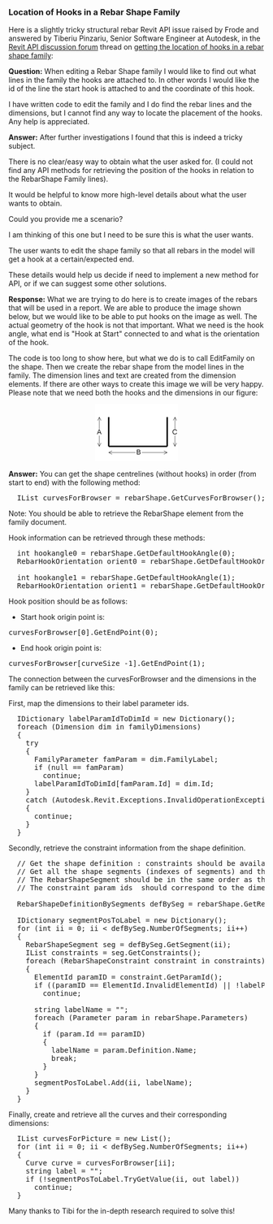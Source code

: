 <head>
<meta http-equiv="Content-Type" content="text/html; charset=utf-8">
<link rel="stylesheet" type="text/css" href="bc.css">
<script src="run_prettify.js" type="text/javascript"></script>
<!---
<script src="https://google-code-prettify.googlecode.com/svn/loader/run_prettify.js" type="text/javascript"></script>
-->
</head>

<!---

- 11596362 [Getting the location of hooks in a rebar shape family]
  http://forums.autodesk.com/t5/revit-api/getting-the-location-of-hooks-in-a-rebar-shape-family/m-p/6210752

Location of Hooks in a Rebar Shape Family #revitAPI #3dwebcoder @AutodeskRevit #adsk #aec #bim @RevitStructure

Here is a slightly tricky structural rebar Revit API issue raised in the Revit API discussion forum thread on getting the location of hooks in a rebar shape family: When editing a Rebar Shape family I would like to find out what lines in the family the hooks are attached to. In other words I would like the id of the line the start hook is attached to and the coordinate of this hook...

-->

### Location of Hooks in a Rebar Shape Family

Here is a slightly tricky structural rebar Revit API issue raised by Frode and answered by Tiberiu Pinzariu, Senior Software Engineer at Autodesk, in
the [Revit API discussion forum](http://forums.autodesk.com/t5/revit-api/bd-p/160) thread
on [getting the location of hooks in a rebar shape family](http://forums.autodesk.com/t5/revit-api/getting-the-location-of-hooks-in-a-rebar-shape-family/m-p/6210752):

**Question:** When editing a Rebar Shape family I would like to find out what lines in the family the hooks are attached to. In other words I would like the id of the line the start hook is attached to and the coordinate of this hook.

I have written code to edit the family and I do find the rebar lines and the dimensions, but I cannot find any way to locate the placement of the hooks. Any help is appreciated.

**Answer:** After further investigations I found that this is indeed a tricky subject.

There is no clear/easy way to obtain what the user asked for. (I could not find any API methods for retrieving the position of the hooks in relation to the RebarShape Family lines).

It would be helpful to know more high-level details about what the user wants to obtain.

Could you provide me a scenario?

I am thinking of this one but I need to be sure this is what the user wants.

The user wants to edit the shape family so that all rebars in the model will get a hook at a certain/expected end.

These details would help us decide if need to implement a new method for API, or if we can suggest some other solutions.

**Response:** What we are trying to do here is to create images of the rebars that will be used in a report. We are able to produce the image shown below, but we would like to be able to put hooks on the image as well. The actual geometry of the hook is not that important. What we need is the hook angle, what end is "Hook at Start" connected to and what is the orientation of the hook.

The code is too long to show here, but what we do is to call EditFamily on the shape. Then we create the rebar shape from the model lines in the family. The dimension lines and text are created from the dimension elements. If there are other ways to create this image we will be very happy. Please note that we need both the hooks and the dimensions in our figure:

<center>
<img src="img/rebar_dimensions.png" alt="Rebar dimensions" width="164">
</center>

**Answer:** You can get the shape centrelines (without hooks) in order (from start to end) with the following method:

<pre class="code">
  IList<Curve> curvesForBrowser = rebarShape.GetCurvesForBrowser();
</pre>

Note: You should be able to retrieve the RebarShape element from the family document.

Hook information can be retrieved through these methods:

<pre class="code">
  int hookangle0 = rebarShape.GetDefaultHookAngle(0);
  RebarHookOrientation orient0 = rebarShape.GetDefaultHookOrientation(0);

  int hookangle1 = rebarShape.GetDefaultHookAngle(1);
  RebarHookOrientation orient1 = rebarShape.GetDefaultHookOrientation(1);
</pre>

Hook position should be as follows:

- Start hook origin point is:
<pre class="code">
curvesForBrowser[0].GetEndPoint(0);
</pre>
- End hook origin point is:
<pre class="code">
curvesForBrowser[curveSize -1].GetEndPoint(1);
</pre>

The connection between the curvesForBrowser and the dimensions in the family can be retrieved like this:

First, map the dimensions to their label parameter ids.

<pre class="code">
  IDictionary<ElementId, ElementId> labelParamIdToDimId = new Dictionary<ElementId, ElementId>();
  foreach (Dimension dim in familyDimensions)
  {
    try
    {
      FamilyParameter famParam = dim.FamilyLabel;
      if (null == famParam)
        continue;
      labelParamIdToDimId[famParam.Id] = dim.Id;
    }
    catch (Autodesk.Revit.Exceptions.InvalidOperationException)
    {
      continue;
    }
  }
</pre>

Secondly, retrieve the constraint information from the shape definition.

<pre class="code">
  // Get the shape definition : constraints should be available for every definition.
  // Get all the shape segments (indexes of segments) and their corresponding constraint parameter ids
  // The RebarShapeSegment should be in the same order as the curvesForBrowser.
  // The constraint param ids  should correspond to the dimension label param ids.

  RebarShapeDefinitionBySegments defBySeg = rebarShape.GetRebarShapeDefinition() as RebarShapeDefinitionBySegments;

  IDictionary<int, string> segmentPosToLabel = new Dictionary<int, string>();
  for (int ii = 0; ii < defBySeg.NumberOfSegments; ii++)
  {
    RebarShapeSegment seg = defBySeg.GetSegment(ii);
    IList<RebarShapeConstraint> constraints = seg.GetConstraints();
    foreach (RebarShapeConstraint constraint in constraints)
    {
      ElementId paramID = constraint.GetParamId();
      if ((paramID == ElementId.InvalidElementId) || !labelParamIdToDimId.ContainsKey(paramID))
        continue;

      string labelName = "";
      foreach (Parameter param in rebarShape.Parameters)
      {
        if (param.Id == paramID)
        {
          labelName = param.Definition.Name;
          break;
        }
      }
      segmentPosToLabel.Add(ii, labelName);
    }
  }
</pre>

Finally, create and retrieve all the curves and their corresponding dimensions:

<pre class="code">
  IList<Curve> curvesForPicture = new List<Curve>();
  for (int ii = 0; ii < defBySeg.NumberOfSegments; ii++)
  {
    Curve curve = curvesForBrowser[ii];
    string label = "";
    if (!segmentPosToLabel.TryGetValue(ii, out label))
      continue;
  }
</pre>

Many thanks to Tibi for the in-depth research required to solve this!

